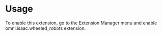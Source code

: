 # Usage

To enable this extension, go to the Extension Manager menu and enable omni.isaac.wheeled_robots extension.

